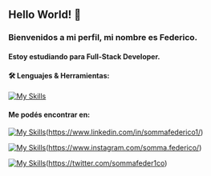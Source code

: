 ## Hello World! 👋

### Bienvenidos a mi perfil, mi nombre es **Federico**.

#### Estoy estudiando para Full-Stack Developer.


#### :hammer_and_wrench: Lenguajes & Herramientas:

[![My Skills](https://skillicons.dev/icons?i=js,html,css,git,nodejs,react,bootstrap,heroku,md,github,vscode,ps,figma)](https://skillicons.dev)


#### Me podés encontrar en:

[![My Skills](https://skillicons.dev/icons?i=linkedin)](https://skillicons.dev)(https://www.linkedin.com/in/sommafederico1/)

[![My Skills](https://skillicons.dev/icons?i=instagram)](https://skillicons.dev)(https://www.instagram.com/somma.federico/)

[![My Skills](https://skillicons.dev/icons?i=twitter)](https://skillicons.dev)(https://twitter.com/sommafeder1co)

